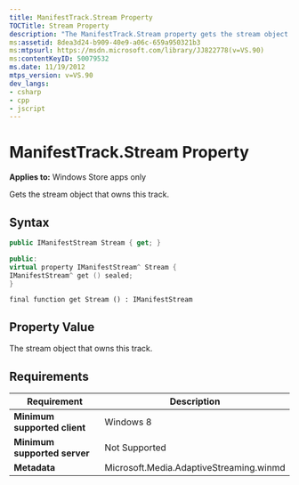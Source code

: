 ```yaml
---
title: ManifestTrack.Stream Property
TOCTitle: Stream Property
description: "The ManifestTrack.Stream property gets the stream object that owns this track. This article describes its syntax, property value, and requirements."
ms:assetid: 8dea3d24-b909-40e9-a06c-659a950321b3
ms:mtpsurl: https://msdn.microsoft.com/library/JJ822778(v=VS.90)
ms:contentKeyID: 50079532
ms.date: 11/19/2012
mtps_version: v=VS.90
dev_langs:
- csharp
- cpp
- jscript
---
```


# ManifestTrack.Stream Property

**Applies to:** Windows Store apps only

Gets the stream object that owns this track.

## Syntax

```csharp
public IManifestStream Stream { get; }
```

```cpp
public:
virtual property IManifestStream^ Stream {
IManifestStream^ get () sealed;
}
```

```jscript
final function get Stream () : IManifestStream
```

## Property Value

The stream object that owns this track.

## Requirements

|Requirement|Description|
|--- |--- |
|**Minimum supported client**|Windows 8|
|**Minimum supported server**|Not Supported|
|**Metadata**|Microsoft.Media.AdaptiveStreaming.winmd|
